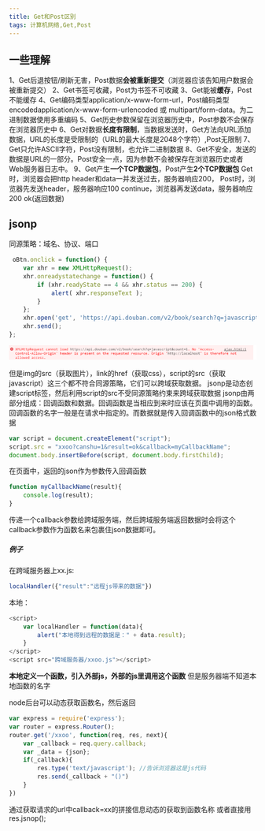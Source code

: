 ```yaml
---
title: Get和Post区别
tags: 计算机网络,Get,Post
---
```

## 一些理解
1、Get后退按钮/刷新无害，Post数据**会被重新提交**（浏览器应该告知用户数据会被重新提交）
2、Get书签可收藏，Post为书签不可收藏
3、Get能被**缓存**，Post不能缓存
4、Get编码类型application/x-www-form-url，Post编码类型encodedapplication/x-www-form-urlencoded 或 multipart/form-data。为二进制数据使用多重编码
5、Get历史参数保留在浏览器历史中，Post参数不会保存在浏览器历史中
6、Get对数据**长度有限制**，当数据发送时，Get方法向URL添加数据，URL的长度是受限制的（URL的最大长度是2048个字符）,Post无限制
7、Get只允许ASCⅡ字符，Post没有限制，也允许二进制数据
8、Get不安全，发送的数据是URL的一部分。Post安全一点，因为参数不会被保存在浏览器历史或者Web服务器日志中。
9、Get产生**一个TCP数据包**，Post产生**2个TCP数据包**
  Get时，浏览器会把http header和data一并发送过去，服务器响应200，
  Post时，浏览器先发送header，服务器响应100 continue，浏览器再发送data，服务器响应200 ok(返回数据)
  
## jsonp
同源策略：域名、协议、端口
```javascript
 oBtn.onclick = function() {
    var xhr = new XMLHttpRequest();
    xhr.onreadystatechange = function() {
        if (xhr.readyState == 4 && xhr.status == 200) {
            alert( xhr.responseText );
        }
    };
    xhr.open('get', 'https://api.douban.com/v2/book/search?q=javascript&count=1', true);
    xhr.send(); 
};
```
![会报错][1]

但是img的src（获取图片），link的href（获取css），script的src（获取javascript）这三个都不符合同源策略，它们可以跨域获取数据。
jsonp是动态创建script标签，然后利用script的src不受同源策略约束来跨域获取数据
jsonp由两部分组成：回调函数和数据。回调函数是当相应到来时应该在页面中调用的函数。回调函数的名字一般是在请求中指定的。而数据就是传入回调函数中的json格式数据
```javascript
var script = document.createElement("script");
script.src = "xxoo?canshu=1&result=ok&callback=myCallbackName";
document.body.insertBefore(script, document.body.firstChild);
```
在页面中，返回的json作为参数传入回调函数
```javascript
function myCallbackName(result){
	console.log(result);
}
```
传递一个callback参数给跨域服务端，然后跨域服务端返回数据时会将这个callback参数作为函数名来包裹住json数据即可。

##### 例子
在跨域服务器上xx.js:
```javascript
localHandler({"result":"远程js带来的数据"})
```
本地：
```javascript
<script>
	var localHandler = function(data){
		alert("本地得到远程的数据是：" + data.result);
	}
</script>
<script src="跨域服务器/xxoo.js"></script>
```
**本地定义一个函数，引入外部js，外部的js里调用这个函数**
但是服务器端不知道本地函数的名字

node后台可以动态获取函数名，然后返回
```javascript
var express = require('express');
var router = express.Router();
router.get('/xxoo', function(req, res, next){
	var _callback = req.query.callback;
	var _data = {json};
	if(_callback){
		res.type('text/javascript'); //告诉浏览器这是js代码
		res.send(_callback + "()")
	}
})
```
通过获取请求的url中callback=xx的拼接信息动态的获取到函数名称
或者直接用res.jsnop();



  [1]: ./images/1517050675842.jpg
